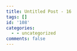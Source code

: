 ```yaml
---
title: Untitled Post - 16
tags: []
id: '108'
categories:
  - - uncategorized
comments: false
---
```

